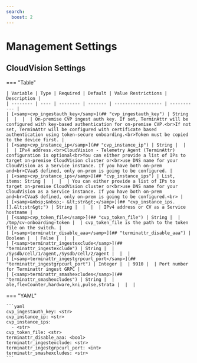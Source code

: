 ```yaml
---
search:
  boost: 2
---
```


# Management Settings

## CloudVision Settings

=== "Table"

    | Variable | Type | Required | Default | Value Restrictions | Description |
    | -------- | ---- | -------- | ------- | ------------------ | ----------- |
    | [<samp>cvp_ingestauth_key</samp>](## "cvp_ingestauth_key") | String |  |  |  | On-premise CVP ingest auth key. If set, TerminAttr will be configured with key-based authentication for on-premise CVP.<br>If not set, TerminAttr will be configured with certificate based authentication using token-secure onboarding.<br>Token must be copied to the device first. |
    | [<samp>cvp_instance_ip</samp>](## "cvp_instance_ip") | String |  |  |  | IPv4 address.<br>CloudVision - Telemetry Agent (TerminAttr) configuration is optional<br>You can either provide a list of IPs to target on-premise CloudVision cluster or<br>use DNS name for your CloudVision as a Service instance. If you have both on-prem and<br>CVaaS defined, only on-prem is going to be configured. |
    | [<samp>cvp_instance_ips</samp>](## "cvp_instance_ips") | List, items: String |  |  |  | You can either provide a list of IPs to target on-premise CloudVision cluster or<br>use DNS name for your CloudVision as a Service instance. If you have both on-prem and<br>CVaaS defined, only on-prem is going to be configured.<br> |
    | [<samp>&nbsp;&nbsp;- &lt;str&gt;</samp>](## "cvp_instance_ips.[].&lt;str&gt;") | String |  |  |  | IPv4 address or CV as a Service hostname |
    | [<samp>cvp_token_file</samp>](## "cvp_token_file") | String |  | /tmp/cv-onboarding-token |  | cvp_token_file is the path to the token file on the switch. |
    | [<samp>terminattr_disable_aaa</samp>](## "terminattr_disable_aaa") | Boolean |  | False |  |  |
    | [<samp>terminattr_ingestexclude</samp>](## "terminattr_ingestexclude") | String |  | /Sysdb/cell/1/agent,/Sysdb/cell/2/agent |  |  |
    | [<samp>terminattr_ingestgrpcurl_port</samp>](## "terminattr_ingestgrpcurl_port") | Integer |  | 9910 |  | Port number for Terminattr ingest GRPC |
    | [<samp>terminattr_smashexcludes</samp>](## "terminattr_smashexcludes") | String |  | ale,flexCounter,hardware,kni,pulse,strata |  |  |

=== "YAML"

    ```yaml
    cvp_ingestauth_key: <str>
    cvp_instance_ip: <str>
    cvp_instance_ips:
      - <str>
    cvp_token_file: <str>
    terminattr_disable_aaa: <bool>
    terminattr_ingestexclude: <str>
    terminattr_ingestgrpcurl_port: <int>
    terminattr_smashexcludes: <str>
    ```
